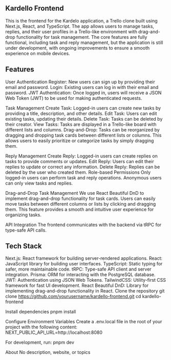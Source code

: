 ## Kardello Frontend

This is the frontend for the Kardelo application, a Trello clone built using Next.js, React, and TypeScript. The app allows users to manage tasks, replies, and their user profiles in a Trello-like environment with drag-and-drop functionality for task management. The core features are fully functional, including task and reply management, but the application is still under development, with ongoing improvements to ensure a smooth experience on mobile devices.

## Features

User Authentication Register: New users can sign up by providing their email and password. Login: Existing users can log in with their email and password. JWT Authentication: Once logged in, users will receive a JSON Web Token (JWT) to be used for making authenticated requests.

Task Management Create Task: Logged-in users can create new tasks by providing a title, description, and other details. Edit Task: Users can edit existing tasks, updating their details. Delete Task: Tasks can be deleted by their creator. View Tasks: Tasks are displayed in a Trello-like board with different lists and columns. Drag-and-Drop: Tasks can be reorganized by dragging and dropping task cards between different lists or columns. This allows users to easily prioritize or categorize tasks by simply dragging them.

Reply Management Create Reply: Logged-in users can create replies on tasks to provide comments or updates. Edit Reply: Users can edit their replies to update or correct any information. Delete Reply: Replies can be deleted by the user who created them. Role-based Permissions Only logged-in users can perform task and reply operations. Anonymous users can only view tasks and replies.

Drag-and-Drop Task Management We use React Beautiful DnD to implement drag-and-drop functionality for task cards. Users can easily move tasks between different columns or lists by clicking and dragging them. This feature provides a smooth and intuitive user experience for organizing tasks.

API Integration The frontend communicates with the backend via tRPC for type-safe API calls.

## Tech Stack

Next.js: React framework for building server-rendered applications.
React: JavaScript library for building user interfaces.
TypeScript: Static typing for safer, more maintainable code.
tRPC: Type-safe API client and server integration.
Prisma: ORM for interacting with the PostgreSQL database.
JWT: Authentication using JSON Web Tokens.
TailwindCSS: Utility-first CSS framework for fast UI development.
React Beautiful DnD: Library for implementing drag-and-drop functionality in React.
Clone the repository git clone https://github.com/yourusername/kardello-frontend.git cd kardello-frontend

Install dependencies 
pnpm install

Configure Environment Variables Create a .env.local file in the root of your project with the following content: NEXT_PUBLIC_API_URL=http://localhost:8080

For development, run: 
pnpm dev

About
No description, website, or topics 
